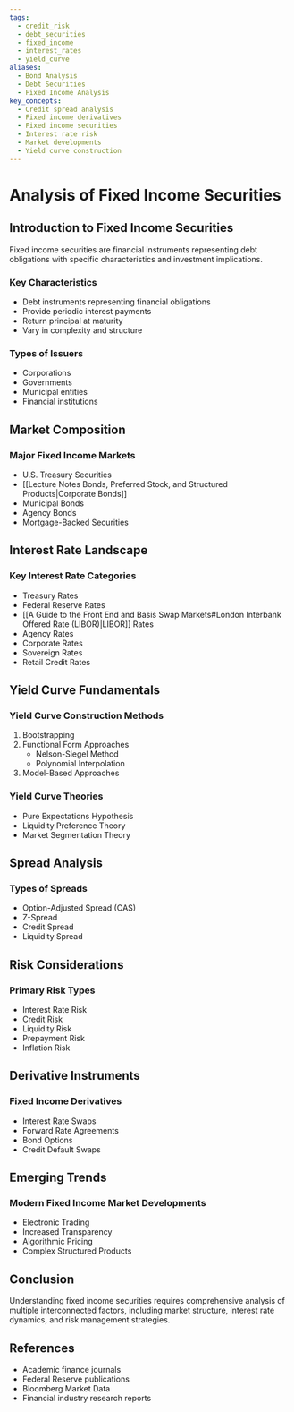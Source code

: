 ```yaml
---
tags:
  - credit_risk
  - debt_securities
  - fixed_income
  - interest_rates
  - yield_curve
aliases:
  - Bond Analysis
  - Debt Securities
  - Fixed Income Analysis
key_concepts:
  - Credit spread analysis
  - Fixed income derivatives
  - Fixed income securities
  - Interest rate risk
  - Market developments
  - Yield curve construction
---
```


# Analysis of Fixed Income Securities

## Introduction to Fixed Income Securities

Fixed income securities are financial instruments representing debt obligations with specific characteristics and investment implications.

### Key Characteristics
- Debt instruments representing financial obligations
- Provide periodic interest payments
- Return principal at maturity
- Vary in complexity and structure

### Types of Issuers
- Corporations
- Governments
- Municipal entities
- Financial institutions

## Market Composition

### Major Fixed Income Markets
- U.S. Treasury Securities
- [[Lecture Notes Bonds, Preferred Stock, and Structured Products|Corporate Bonds]]
- Municipal Bonds
- Agency Bonds
- Mortgage-Backed Securities

## Interest Rate Landscape

### Key Interest Rate Categories
- Treasury Rates
- Federal Reserve Rates
- [[A Guide to the Front End and Basis Swap Markets#London Interbank Offered Rate (LIBOR)|LIBOR]] Rates
- Agency Rates
- Corporate Rates
- Sovereign Rates
- Retail Credit Rates

## Yield Curve Fundamentals

### Yield Curve Construction Methods
1. Bootstrapping
2. Functional Form Approaches
   - Nelson-Siegel Method
   - Polynomial Interpolation
3. Model-Based Approaches

### Yield Curve Theories
- Pure Expectations Hypothesis
- Liquidity Preference Theory
- Market Segmentation Theory

## Spread Analysis

### Types of Spreads
- Option-Adjusted Spread (OAS)
- Z-Spread
- Credit Spread
- Liquidity Spread

## Risk Considerations

### Primary Risk Types
- Interest Rate Risk
- Credit Risk
- Liquidity Risk
- Prepayment Risk
- Inflation Risk

## Derivative Instruments

### Fixed Income Derivatives
- Interest Rate Swaps
- Forward Rate Agreements
- Bond Options
- Credit Default Swaps

## Emerging Trends

### Modern Fixed Income Market Developments
- Electronic Trading
- Increased Transparency
- Algorithmic Pricing
- Complex Structured Products

## Conclusion

Understanding fixed income securities requires comprehensive analysis of multiple interconnected factors, including market structure, interest rate dynamics, and risk management strategies.

## References
- Academic finance journals
- Federal Reserve publications
- Bloomberg Market Data
- Financial industry research reports